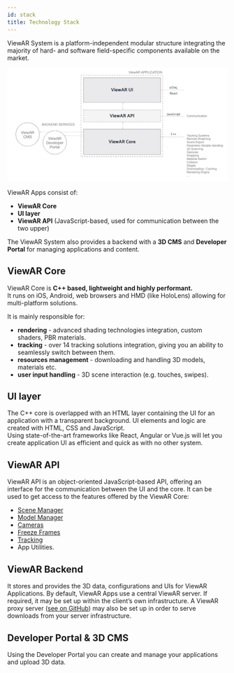 ```yaml
---
id: stack
title: Technology Stack
---
```


ViewAR System is a platform-independent modular structure integrating the majority of hard- and software field-specific components available on the market.

![](assets/SystemStructureSketch.jpg)

ViewAR Apps consist of:

- **ViewAR Core**
- **UI layer**
- **ViewAR API** (JavaScript-based, used for communication between the two upper)

The ViewAR System also provides a backend with a **3D CMS** and **Developer Portal** for managing applications and content.

## ViewAR Core

ViewAR Core is **C++ based, lightweight and highly performant.**  
It runs on iOS, Android, web browsers and HMD (like HoloLens) allowing for multi-platform solutions.

It is mainly responsible for:

- **rendering** - advanced shading technologies integration, custom shaders, PBR materials.
- **tracking** - over 14 tracking solutions integration, giving you an ability to seamlessly switch between them.
- **resources management** - downloading and handling 3D models, materials etc.
- **user input handling** - 3D scene interaction (e.g. touches, swipes).

## UI layer

The C++ core is overlapped with an HTML layer containing the UI for an application with a transparent background. UI elements and logic are created with HTML, CSS and JavaScript.  
Using state-of-the-art frameworks like React, Angular or Vue.js will let you create application UI as efficient and quick as with no other system.

## ViewAR API

ViewAR API is an object-oriented JavaScript-based API, offering an interface for the communication between the UI and the core. It can be used to get access to the features offered by the ViewAR Core:

- [Scene Manager](/docs/sdk/basic_concepts/scene_management)
- [Model Manager](/docs/sdk/basic_concepts/models)
- [Cameras](/docs/sdk/basic_concepts/cameras)
- [Freeze Frames](/docs/sdk/basic_concepts/freeze_frames)
- [Tracking](/docs/sdk/basic_concepts/tracking)
- App Utilities.

## ViewAR Backend

It stores and provides the 3D data, configurations and UIs for ViewAR Applications. By default, ViewAR Apps use a central ViewAR server. If required, it may be set up within the client’s own infrastructure. A ViewAR proxy server ([see on GitHub](https://github.com/viewar/viewar-proxy)) may also be set up in order to serve downloads from your server infrastructure.

## Developer Portal & 3D CMS

Using the Developer Portal you can create and manage your applications and upload 3D data.
